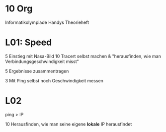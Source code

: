 # 10 Org
Informatikolympiade
Handys
Theorieheft
# L01: Speed
5 Einstieg mit Nasa-Bild
10 Tracert selbst machen & "herausfinden, wie man Verbindungsgeschwindigkeit misst"

5 Ergebnisse zusammentragen

3 Mit Ping selbst noch Geschwindigkeit messen
# L02
ping > IP

10 Herausfinden, wie man seine eigene **lokale** IP herausfindet
